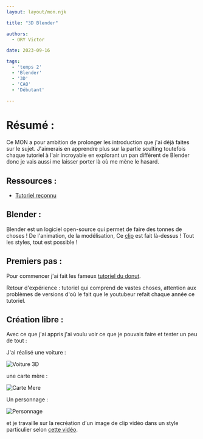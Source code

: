 ```yaml
---
layout: layout/mon.njk

title: "3D Blender"

authors:
  - ORY Victor

date: 2023-09-16

tags:
  - 'temps 2'
  - 'Blender'
  - '3D'
  - 'CAO'
  - 'Débutant'
  
---
```


# Résumé :

Ce MON a pour ambition de prolonger les introduction que j'ai déjà faites sur le sujet.
J'aimerais en apprendre plus sur la partie sculting toutefois chaque tutoriel à l'air incroyable en explorant un pan différent de Blender donc je vais aussi me laisser porter là où me mène le hasard. 

## Ressources :

- [Tutoriel reconnu](https://www.youtube.com/watch?v=B0J27sf9N1Y&list=PLjEaoINr3zgEPv5y--4MKpciLaoQYZB1Z)

## Blender :

Blender est un logiciel open-source qui permet de faire des tonnes de choses ! 
De l'animation, de la modélisation, 
Ce [clip](https://www.youtube.com/watch?v=q7YV__JxIbg) est fait là-dessus ! Tout les styles, tout est possible !

## Premiers pas :

Pour commencer j'ai fait les fameux [tutoriel du donut](https://www.youtube.com/watch?v=B0J27sf9N1Y&list=PLjEaoINr3zgEPv5y--4MKpciLaoQYZB1Z).

Retour d'expérience : tutoriel qui comprend de vastes choses, attention aux problèmes de versions d'où le fait que le youtubeur refait chaque année ce tutoriel.

## Création libre :

Avec ce que j'ai appris j'ai voulu voir ce que je pouvais faire et tester un peu de tout :

J'ai réalisé une voiture :

![Voiture 3D](../Voiture.png )

une carte mère :

![Carte Mere](../CarteMere.png )


Un personnage :

![Personnage](../Perso.png )


et je travaille sur la recréation d'un image de clip vidéo dans un style particulier selon [cette vidéo](https://www.youtube.com/watch?v=ZsvZsVPhTVs).
